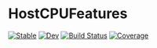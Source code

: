 # HostCPUFeatures

[![Stable](https://img.shields.io/badge/docs-stable-blue.svg)](https://JuliaSIMD.github.io/HostCPUFeatures.jl/stable)
[![Dev](https://img.shields.io/badge/docs-dev-blue.svg)](https://JuliaSIMD.github.io/HostCPUFeatures.jl/dev)
[![Build Status](https://github.com/JuliaSIMD/HostCPUFeatures.jl/workflows/CI/badge.svg)](https://github.com/JuliaSIMD/HostCPUFeatures.jl/actions)
[![Coverage](https://codecov.io/gh/JuliaSIMD/HostCPUFeatures.jl/branch/master/graph/badge.svg)](https://codecov.io/gh/JuliaSIMD/HostCPUFeatures.jl)
